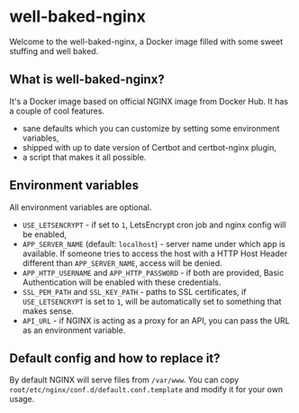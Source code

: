 # well-baked-nginx
Welcome to the well-baked-nginx, a Docker image filled with some sweet stuffing and well baked.


## What is well-baked-nginx?
It's a Docker image based on official NGINX image from Docker Hub. It has a couple of cool features.
- sane defaults which you can customize by setting some environment variables,
- shipped with up to date version of Certbot and certbot-nginx plugin,
- a script that makes it all possible.

## Environment variables
All environment variables are optional.

- `USE_LETSENCRYPT` - if set to `1`, LetsEncrypt cron job and nginx config will be enabled,
- `APP_SERVER_NAME` (default: `localhost`) - server name under which app is available. If someone tries to access the host with a HTTP Host Header different than `APP_SERVER_NAME`, access will be denied.
- `APP_HTTP_USERNAME` and `APP_HTTP_PASSWORD` - if both are provided, Basic Authentication will be enabled with these credentials.
- `SSL_PEM_PATH` and `SSL_KEY_PATH` - paths to SSL certificates, if `USE_LETSENCRYPT` is set to `1`, will be automatically set to something that makes sense.
- `API_URL` - if NGINX is acting as a proxy for an API, you can pass the URL as an environment variable.

## Default config and how to replace it?
By default NGINX will serve files from `/var/www`. You can copy `root/etc/nginx/conf.d/default.conf.template` and modify it for your own usage.
